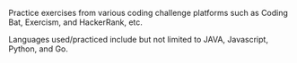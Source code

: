 Practice exercises from various coding challenge platforms such as Coding Bat, Exercism, and HackerRank, etc.

Languages used/practiced include but not limited to JAVA, Javascript, Python, and Go.
